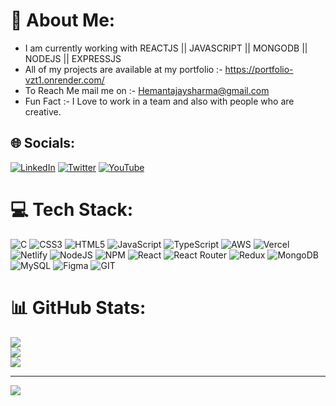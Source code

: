# 💫 About Me:
- I am currently working with REACTJS || JAVASCRIPT || MONGODB || NODEJS || EXPRESSJS<br>
- All of my projects are available at my portfolio :-  https://portfolio-vzt1.onrender.com/<br>
- To Reach Me mail me on :-  Hemantajaysharma@gmail.com<br>
- Fun Fact :- I Love to work in a team and also with people who are creative.<br>


## 🌐 Socials:
[![LinkedIn](https://img.shields.io/badge/LinkedIn-%230077B5.svg?logo=linkedin&logoColor=white)](https://linkedin.com/in/https://www.linkedin.com/in/hemant-ajay-sharma-694684252/) [![Twitter](https://img.shields.io/badge/Twitter-%231DA1F2.svg?logo=Twitter&logoColor=white)](https://twitter.com/https://twitter.com/honey016993927) [![YouTube](https://img.shields.io/badge/YouTube-%23FF0000.svg?logo=YouTube&logoColor=white)](https://youtube.com/@UCDVW1xHcri5Ci3GiAVIKX1g) 

# 💻 Tech Stack:
![C](https://img.shields.io/badge/c-%2300599C.svg?style=for-the-badge&logo=c&logoColor=white) ![CSS3](https://img.shields.io/badge/css3-%231572B6.svg?style=for-the-badge&logo=css3&logoColor=white) ![HTML5](https://img.shields.io/badge/html5-%23E34F26.svg?style=for-the-badge&logo=html5&logoColor=white) ![JavaScript](https://img.shields.io/badge/javascript-%23323330.svg?style=for-the-badge&logo=javascript&logoColor=%23F7DF1E) ![TypeScript](https://img.shields.io/badge/typescript-%23007ACC.svg?style=for-the-badge&logo=typescript&logoColor=white) ![AWS](https://img.shields.io/badge/AWS-%23FF9900.svg?style=for-the-badge&logo=amazon-aws&logoColor=white) ![Vercel](https://img.shields.io/badge/vercel-%23000000.svg?style=for-the-badge&logo=vercel&logoColor=white) ![Netlify](https://img.shields.io/badge/netlify-%23000000.svg?style=for-the-badge&logo=netlify&logoColor=#00C7B7) ![NodeJS](https://img.shields.io/badge/node.js-6DA55F?style=for-the-badge&logo=node.js&logoColor=white) ![NPM](https://img.shields.io/badge/NPM-%23000000.svg?style=for-the-badge&logo=npm&logoColor=white) ![React](https://img.shields.io/badge/react-%2320232a.svg?style=for-the-badge&logo=react&logoColor=%2361DAFB) ![React Router](https://img.shields.io/badge/React_Router-CA4245?style=for-the-badge&logo=react-router&logoColor=white) ![Redux](https://img.shields.io/badge/redux-%23593d88.svg?style=for-the-badge&logo=redux&logoColor=white) ![MongoDB](https://img.shields.io/badge/MongoDB-%234ea94b.svg?style=for-the-badge&logo=mongodb&logoColor=white) ![MySQL](https://img.shields.io/badge/mysql-%2300f.svg?style=for-the-badge&logo=mysql&logoColor=white) 	![Figma](https://img.shields.io/badge/figma-%23F24E1E.svg?style=for-the-badge&logo=figma&logoColor=white) ![GIT](https://img.shields.io/badge/Git-fc6d26?style=for-the-badge&logo=git&logoColor=white)
# 📊 GitHub Stats:
![](https://github-readme-stats.vercel.app/api?username=HemantWD&theme=dark&hide_border=false&include_all_commits=false&count_private=false)<br/>
![](https://github-readme-streak-stats.herokuapp.com/?user=HemantWD&theme=dark&hide_border=false)<br/>
![](https://github-readme-stats.vercel.app/api/top-langs/?username=HemantWD&theme=dark&hide_border=false&include_all_commits=false&count_private=false&layout=compact)

---
[![](https://visitcount.itsvg.in/api?id=HemantWD&icon=0&color=0)](https://visitcount.itsvg.in)

<!-- Proudly created with GPRM ( https://gprm.itsvg.in ) -->
